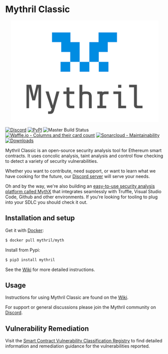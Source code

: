 # Mythril Classic

<p align="center">
	<img src="/static/mythril_new.png" height="320px"/>
</p>

[![Discord](https://img.shields.io/discord/481002907366588416.svg)](https://discord.gg/E3YrVtG)
[![PyPI](https://badge.fury.io/py/mythril.svg)](https://pypi.python.org/pypi/mythril)
![Master Build Status](https://img.shields.io/circleci/project/github/ConsenSys/mythril-classic/master.svg)
[![Waffle.io - Columns and their card count](https://badge.waffle.io/ConsenSys/mythril-classic.svg?columns=In%20Progress)](https://waffle.io/ConsenSys/mythril-classic/)
[![Sonarcloud - Maintainability](https://sonarcloud.io/api/project_badges/measure?project=mythril&metric=sqale_rating)](https://sonarcloud.io/dashboard?id=mythril)
[![Downloads](https://pepy.tech/badge/mythril)](https://pepy.tech/project/mythril)

Mythril Classic is an open-source security analysis tool for Ethereum smart contracts. It uses concolic analysis, taint analysis and control flow checking to detect a variety of security vulnerabilities. 

Whether you want to contribute, need support, or want to learn what we have cooking for the future, our [Discord server](https://discord.gg/E3YrVtG) will serve your needs.

Oh and by the way, we're also building an [easy-to-use security analysis platform called MythX](https://mythx.io) that integrates seamlessly with Truffle, Visual Studio Code, Github and other environments. If you're looking for tooling to plug into your SDLC you should check it out. 

## Installation and setup

Get it with [Docker](https://www.docker.com):

```bash
$ docker pull mythril/myth
```

Install from Pypi:

```bash
$ pip3 install mythril
```

See the [Wiki](https://github.com/ConsenSys/mythril/wiki/Installation-and-Setup) for more detailed instructions. 

## Usage

Instructions for using Mythril Classic are found on the [Wiki](https://github.com/ConsenSys/mythril-classic/wiki). 

For support or general discussions please join the Mythril community on [Discord](https://discord.gg/E3YrVtG).

## Vulnerability Remediation

Visit the [Smart Contract Vulnerability Classification Registry](https://smartcontractsecurity.github.io/SWC-registry/) to find detailed information and remediation guidance for the vulnerabilities reported.

